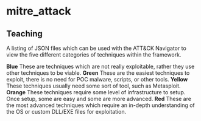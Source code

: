 # mitre_attack

## Teaching
A listing of JSON files which can be used with the ATT&CK Navigator to view the five different categories of techniques within the framework. 

**Blue** These are techniques which are not really exploitable, rather they use other techniques to be viable.
**Green** These are the easiest techniques to exploit, there is no need for POC malware, scripts, or other tools.
**Yellow** These techniques usually need some sort of tool, such as Metasploit. 
**Orange** These techniques require some level of infrastructure to setup. Once setup, some are easy and some are more advanced. 
**Red** These are the most advanced techniques which require an in-depth understanding of the OS or custom DLL/EXE files for exploitation.
